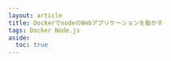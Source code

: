 ```yaml
---
layout: article
title: DockerでnodeのWebアプリケーションを動かす
tags: Docker Node.js
aside:
  toc: true
---
```



